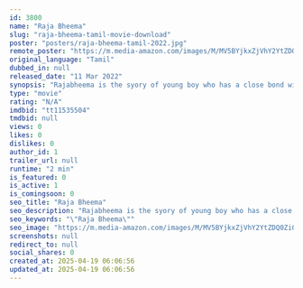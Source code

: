 ```yaml
---
id: 3800
name: "Raja Bheema"
slug: "raja-bheema-tamil-movie-download"
poster: "posters/raja-bheema-tamil-2022.jpg"
remote_poster: "https://m.media-amazon.com/images/M/MV5BYjkxZjVhY2YtZDQ0Zi00ZDI5LWEyYmUtZTMyNzc0YmIxNDBhXkEyXkFqcGdeQXVyNjI4OTI2NzA@._V1_SX300.jpg"
original_language: "Tamil"
dubbed_in: null
released_date: "11 Mar 2022"
synopsis: "Rajabheema is the syory of young boy who has a close bond with an elephant since his childhood. Later, as he grows up, a powerful politician who is envious of him creates problems."
type: "movie"
rating: "N/A"
imdbid: "tt11535504"
tmdbid: null
views: 0
likes: 0
dislikes: 0
author_id: 1
trailer_url: null
runtime: "2 min"
is_featured: 0
is_active: 1
is_comingsoon: 0
seo_title: "Raja Bheema"
seo_description: "Rajabheema is the syory of young boy who has a close bond with an elephant since his childhood. Later, as he grows up, a powerful politician who is envious of him creates problems."
seo_keywords: "\"Raja Bheema\""
seo_image: "https://m.media-amazon.com/images/M/MV5BYjkxZjVhY2YtZDQ0Zi00ZDI5LWEyYmUtZTMyNzc0YmIxNDBhXkEyXkFqcGdeQXVyNjI4OTI2NzA@._V1_SX300.jpg"
screenshots: null
redirect_to: null
social_shares: 0
created_at: 2025-04-19 06:06:56
updated_at: 2025-04-19 06:06:56
---
```


